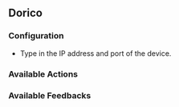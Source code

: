 ## Dorico

### Configuration

- Type in the IP address and port of the device.

### Available Actions


### Available Feedbacks

